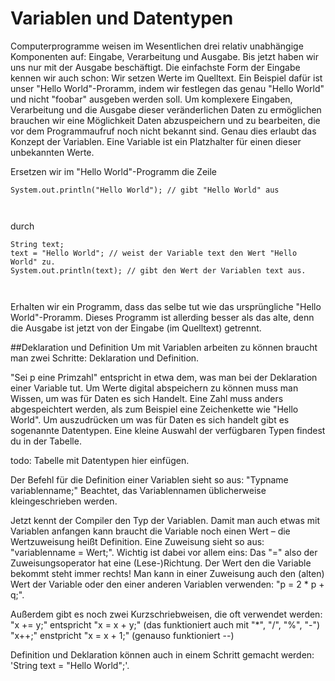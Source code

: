 # Variablen und Datentypen
Computerprogramme weisen im Wesentlichen drei relativ unabhängige Komponenten auf: Eingabe, Verarbeitung und Ausgabe. Bis jetzt haben wir uns nur mit der Ausgabe beschäftigt.
Die einfachste Form der Eingabe kennen wir auch schon: Wir setzen Werte im Quelltext. Ein Beispiel dafür ist unser "Hello World"-Proramm, indem wir festlegen das genau "Hello World" und nicht "foobar" ausgeben werden soll.
Um komplexere Eingaben, Verarbeitung und die Ausgabe dieser veränderlichen Daten zu ermöglichen brauchen wir eine Möglichkeit Daten abzuspeichern und zu bearbeiten, die vor dem Programmaufruf noch nicht bekannt sind.
Genau dies erlaubt das Konzept der Variablen. Eine Variable ist ein Platzhalter für einen dieser unbekannten Werte.

Ersetzen wir im "Hello World"-Programm die Zeile
<pre><code>System.out.println("Hello World"); // gibt "Hello World" aus </pre> </code>
durch
<pre><code>String text;
text = "Hello World"; // weist der Variable text den Wert "Hello World" zu.
System.out.println(text); // gibt den Wert der Variablen text aus. </pre> </code>
Erhalten wir ein Programm, dass das selbe tut wie das ursprüngliche "Hello World"-Proramm.
Dieses Programm ist allerding besser als das alte, denn die Ausgabe ist jetzt von der Eingabe (im Quelltext) getrennt.

##Deklaration und Definition
Um mit Variablen arbeiten zu können braucht man zwei Schritte: Deklaration und Definition.

"Sei p eine Primzahl" entspricht in etwa dem, was man bei der Deklaration einer Variable tut. Um Werte digital abspeichern zu können muss man Wissen, um was für Daten es sich Handelt. Eine Zahl muss anders abgespeichtert werden, als zum Beispiel eine Zeichenkette wie "Hello World".
Um auszudrücken um was für Daten es sich handelt gibt es sogenannte Datentypen. Eine kleine Auswahl der verfügbaren Typen findest du in der Tabelle.

todo: Tabelle mit Datentypen hier einfügen.

Der Befehl für die Definition einer Variablen sieht so aus: "Typname variablenname;"
Beachtet, das Variablennamen üblicherweise kleingeschrieben werden.

Jetzt kennt der Compiler den Typ der Variablen. Damit man auch etwas mit Variablen anfangen kann braucht die Variable noch einen Wert – die Wertzuweisung heißt Definition.
Eine Zuweisung sieht so aus: "variablenname = Wert;".
Wichtig ist dabei vor allem eins: Das "=" also der Zuweisungsoperator hat eine (Lese-)Richtung. Der Wert den die Variable bekommt steht immer rechts!
Man kann in einer Zuweisung auch den (alten) Wert der Variable oder den einer anderen Variablen verwenden: "p = 2 * p + q;".

Außerdem gibt es noch zwei Kurzschriebweisen, die oft verwendet werden:
"x += y;" entspricht "x = x + y;" (das funktioniert auch mit "*", "/", "%", "-")
"x++;" enstpricht "x = x + 1;" (genauso funktioniert --)

Definition und Deklaration können auch in einem Schritt gemacht werden: 'String text = "Hello World";'.

